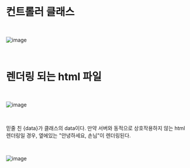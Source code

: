 # 컨트롤러 클래스

<br>

![image](https://github.com/domino0628/CS/assets/59598751/701f060d-228d-4272-809c-a18d8aed30fc)

<br>

# 렌더링 되는 html 파일

<br>

![image](https://github.com/domino0628/CS/assets/59598751/ec60a439-753b-4183-bff9-9a1f1a44e7fd)

<br>

믿줄 친 {data}가 클래스의 data이다. 만약 서버와 동적으로 상호작용하지 않는 html 렌더링일 경우, 옆에있는 "안녕하세요, 손님"이 렌더링된다.

<br>

![image](https://github.com/domino0628/CS/assets/59598751/2bbaa328-e03a-46b5-932c-21b0a65bb1b5)


